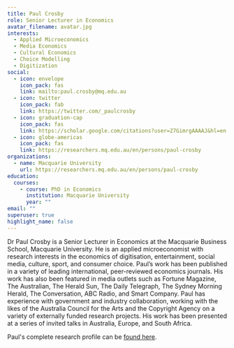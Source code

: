```yaml
---
title: Paul Crosby
role: Senior Lecturer in Economics
avatar_filename: avatar.jpg
interests:
  - Applied Microeconomics
  - Media Economics
  - Cultural Economics
  - Choice Modelling
  - Digitization
social:
  - icon: envelope
    icon_pack: fas
    link: mailto:paul.crosby@mq.edu.au
  - icon: twitter
    icon_pack: fab
    link: https://twitter.com/_paulcrosby
  - icon: graduation-cap
    icon_pack: fas
    link: https://scholar.google.com/citations?user=Z7GimrgAAAAJ&hl=en
  - icon: globe-americas
    icon_pack: fas
    link: https://researchers.mq.edu.au/en/persons/paul-crosby
organizations:
  - name: Macquarie University
    url: https://researchers.mq.edu.au/en/persons/paul-crosby
education:
  courses:
    - course: PhD in Economics
      institution: Macquarie University
      year: ""
email: ""
superuser: true
highlight_name: false
---
```

<!--StartFragment-->

Dr Paul Crosby is a Senior Lecturer in Economics at the Macquarie Business School, Macquarie University. He is an applied microeconomist with research interests in the economics of digitisation, entertainment, social media, culture, sport, and consumer choice. Paul’s work has been published in a variety of leading international, peer-reviewed economics journals. His work has also been featured in media outlets such as Fortune Magazine, The Australian, The Herald Sun, The Daily Telegraph, The Sydney Morning Herald, The Conversation, ABC Radio, and Smart Company. Paul has experience with government and industry collaboration, working with the likes of the Australia Council for the Arts and the Copyright Agency on a variety of externally funded research projects. His work has been presented at a series of invited talks in Australia, Europe, and South Africa.     

Paul's complete research profile can be [found here](https://researchers.mq.edu.au/en/persons/paul-crosby).

<!--EndFragment-->

